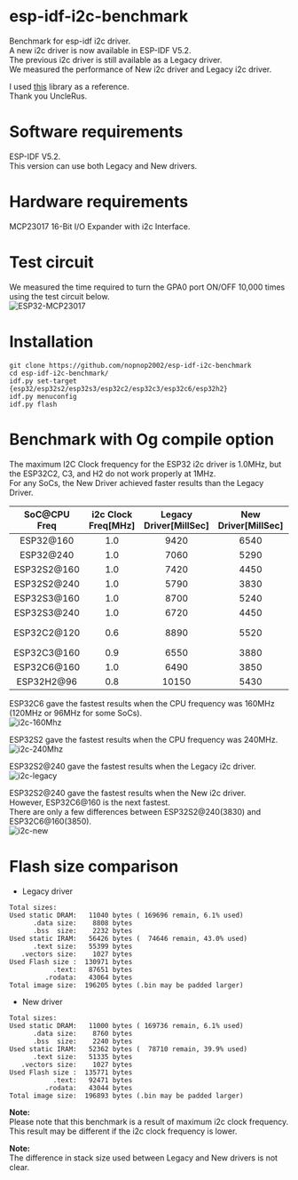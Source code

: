 # esp-idf-i2c-benchmark
Benchmark for esp-idf i2c driver.   
A new i2c driver is now available in ESP-IDF V5.2.   
The previous i2c driver is still available as a Legacy driver.   
We measured the performance of New i2c driver and Legacy i2c driver.   

I used [this](https://github.com/UncleRus/esp-idf-lib/tree/master/components/mcp23x17) library as a reference.   
Thank you UncleRus.   


# Software requirements
ESP-IDF V5.2.   
This version can use both Legacy and New drivers.   

# Hardware requirements
MCP23017 16-Bit I/O Expander with i2c Interface.   


# Test circuit
We measured the time required to turn the GPA0 port ON/OFF 10,000 times using the test circuit below.   
![ESP32-MCP23017](https://github.com/nopnop2002/esp-idf-i2c-benchmark/assets/6020549/bf49dc49-062a-444b-8779-e3440bc0d5ca)


# Installation

```
git clone https://github.com/nopnop2002/esp-idf-i2c-benchmark
cd esp-idf-i2c-benchmark/
idf.py set-target {esp32/esp32s2/esp32s3/esp32c2/esp32c3/esp32c6/esp32h2}
idf.py menuconfig
idf.py flash
```

# Benchmark with Og compile option
The maximum I2C Clock frequency for the ESP32 i2c driver is 1.0MHz, but the ESP32C2, C3, and H2 do not work properly at 1MHz.   
For any SoCs, the New Driver achieved faster results than the Legacy Driver.   

|SoC@CPU Freq|i2c Clock Freq[MHz]|Legacy Driver[MillSec]|New Driver[MillSec]||
|:-:|:-:|:-:|:-:|:-:|
|ESP32@160|1.0|9420|6540||
|ESP32@240|1.0|7060|5290||
|ESP32S2@160|1.0|7420|4450||
|ESP32S2@240|1.0|5790|3830||
|ESP32S3@160|1.0|8700|5240||
|ESP32S3@240|1.0|6720|4450||
|ESP32C2@120|0.6|8890|5520|26MHz XTAL|
|ESP32C3@160|0.9|6550|3880||
|ESP32C6@160|1.0|6490|3850||
|ESP32H2@96|0.8|10150|5430||

ESP32C6 gave the fastest results when the CPU frequency was 160MHz (120MHz or 96MHz for some SoCs).   
![i2c-160Mhz](https://github.com/nopnop2002/esp-idf-i2c-benchmark/assets/6020549/eb2efe7f-e546-4cad-8cae-4605d0ca2af0)

ESP32S2 gave the fastest results when the CPU frequency was 240MHz.   
![i2c-240Mhz](https://github.com/nopnop2002/esp-idf-i2c-benchmark/assets/6020549/c97060c4-1414-4429-bfbc-e5b69c362982)

ESP32S2@240 gave the fastest results when the Legacy i2c driver.   
![i2c-legacy](https://github.com/nopnop2002/esp-idf-i2c-benchmark/assets/6020549/833a7a10-35b8-4169-b9c6-91e5e99d9f38)

ESP32S2@240 gave the fastest results when the New i2c driver.   
However, ESP32C6@160 is the next fastest.   
There are only a few differences between ESP32S2@240(3830) and ESP32C6@160(3850).   
![i2c-new](https://github.com/nopnop2002/esp-idf-i2c-benchmark/assets/6020549/92f3ad4b-a451-45b9-9772-9449f938689c)

# Flash size comparison   
- Legacy driver
```
Total sizes:
Used static DRAM:   11040 bytes ( 169696 remain, 6.1% used)
      .data size:    8808 bytes
      .bss  size:    2232 bytes
Used static IRAM:   56426 bytes (  74646 remain, 43.0% used)
      .text size:   55399 bytes
   .vectors size:    1027 bytes
Used Flash size :  130971 bytes
           .text:   87651 bytes
         .rodata:   43064 bytes
Total image size:  196205 bytes (.bin may be padded larger)
```

- New driver
```
Total sizes:
Used static DRAM:   11000 bytes ( 169736 remain, 6.1% used)
      .data size:    8760 bytes
      .bss  size:    2240 bytes
Used static IRAM:   52362 bytes (  78710 remain, 39.9% used)
      .text size:   51335 bytes
   .vectors size:    1027 bytes
Used Flash size :  135771 bytes
           .text:   92471 bytes
         .rodata:   43044 bytes
Total image size:  196893 bytes (.bin may be padded larger)
```

__Note:__   
Please note that this benchmark is a result of maximum i2c clock frequency.   
This result may be different if the i2c clock frequency is lower.   

__Note:__   
The difference in stack size used between Legacy and New drivers is not clear.   
